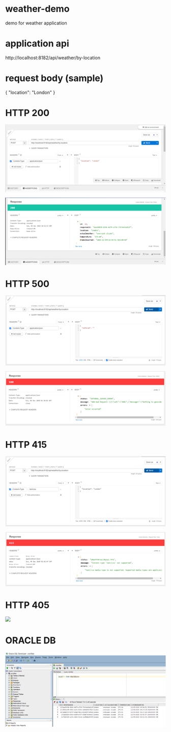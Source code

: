 # weather-demo
demo for weather application

# application api
http://localhost:8182/api/weather/by-location

# request body (sample)
{
	"location": "London"
}

# HTTP 200
![](images/request.PNG)

![](images/response.PNG)

# HTTP 500
![](images/500-request.PNG)

![](images/500-response.PNG)

# HTTP 415
![](images/415-request.PNG)

![](images/415-response.PNG)

# HTTP 405
![](images/405-request.PNG)

# ORACLE DB

![](images/result.PNG)
